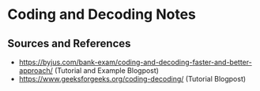 # Coding and Decoding Notes

## Sources and References

- https://byjus.com/bank-exam/coding-and-decoding-faster-and-better-approach/ (Tutorial and Example Blogpost)
- https://www.geeksforgeeks.org/coding-decoding/ (Tutorial Blogpost)
